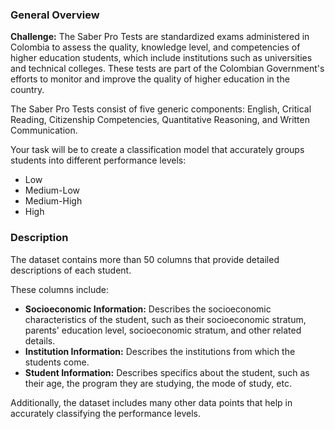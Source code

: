 ### General Overview

**Challenge:** The Saber Pro Tests are standardized exams administered in Colombia to assess the quality, knowledge level, and competencies of higher education students, which include institutions such as universities and technical colleges. These tests are part of the Colombian Government's efforts to monitor and improve the quality of higher education in the country.

The Saber Pro Tests consist of five generic components: English, Critical Reading, Citizenship Competencies, Quantitative Reasoning, and Written Communication.

Your task will be to create a classification model that accurately groups students into different performance levels:

- Low
- Medium-Low
- Medium-High
- High

### Description

The dataset contains more than 50 columns that provide detailed descriptions of each student.

These columns include:

- **Socioeconomic Information:** Describes the socioeconomic characteristics of the student, such as their socioeconomic stratum, parents' education level, socioeconomic stratum, and other related details.
- **Institution Information:** Describes the institutions from which the students come.
- **Student Information:** Describes specifics about the student, such as their age, the program they are studying, the mode of study, etc.

Additionally, the dataset includes many other data points that help in accurately classifying the performance levels.
